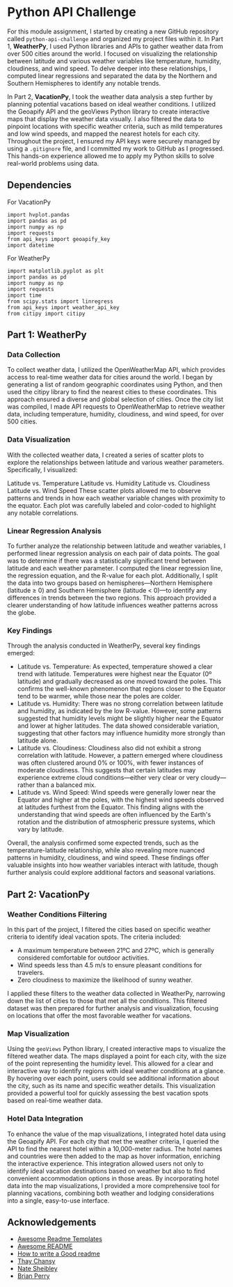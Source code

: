 # Python API Challenge

For this module assignment, I started by creating a new GitHub repository called `python-api-challenge` and organized my project files within it. In Part 1, **WeatherPy**, I used Python libraries and APIs to gather weather data from over 500 cities around the world. I focused on visualizing the relationship between latitude and various weather variables like temperature, humidity, cloudiness, and wind speed. To delve deeper into these relationships, I computed linear regressions and separated the data by the Northern and Southern Hemispheres to identify any notable trends.

In Part 2, **VacationPy**, I took the weather data analysis a step further by planning potential vacations based on ideal weather conditions. I utilized the Geoapify API and the geoViews Python library to create interactive maps that display the weather data visually. I also filtered the data to pinpoint locations with specific weather criteria, such as mild temperatures and low wind speeds, and mapped the nearest hotels for each city. Throughout the project, I ensured my API keys were securely managed by using a `.gitignore` file, and I committed my work to GitHub as I progressed. This hands-on experience allowed me to apply my Python skills to solve real-world problems using data.

## Dependencies 

For VacationPy
```
import hvplot.pandas
import pandas as pd
import numpy as np
import requests
from api_keys import geoapify_key
import datetime
```
For WeatherPy
```
import matplotlib.pyplot as plt
import pandas as pd
import numpy as np
import requests
import time
from scipy.stats import linregress
from api_keys import weather_api_key
from citipy import citipy
```
## Part 1: WeatherPy

### Data Collection
To collect weather data, I utilized the OpenWeatherMap API, which provides access to real-time weather data for cities around the world. I began by generating a list of random geographic coordinates using Python, and then used the citipy library to find the nearest cities to these coordinates. This approach ensured a diverse and global selection of cities. Once the city list was compiled, I made API requests to OpenWeatherMap to retrieve weather data, including temperature, humidity, cloudiness, and wind speed, for over 500 cities.

### Data Visualization
With the collected weather data, I created a series of scatter plots to explore the relationships between latitude and various weather parameters. Specifically, I visualized:

Latitude vs. Temperature
Latitude vs. Humidity
Latitude vs. Cloudiness
Latitude vs. Wind Speed
These scatter plots allowed me to observe patterns and trends in how each weather variable changes with proximity to the equator. Each plot was carefully labeled and color-coded to highlight any notable correlations.

### Linear Regression Analysis
To further analyze the relationship between latitude and weather variables, I performed linear regression analysis on each pair of data points. The goal was to determine if there was a statistically significant trend between latitude and each weather parameter. I computed the linear regression line, the regression equation, and the R-value for each plot. Additionally, I split the data into two groups based on hemispheres—Northern Hemisphere (latitude ≥ 0) and Southern Hemisphere (latitude < 0)—to identify any differences in trends between the two regions. This approach provided a clearer understanding of how latitude influences weather patterns across the globe.

### Key Findings
Through the analysis conducted in WeatherPy, several key findings emerged:

- Latitude vs. Temperature: As expected, temperature showed a clear trend with latitude. Temperatures were highest near the Equator (0º latitude) and gradually decreased as one moved toward the poles. This confirms the well-known phenomenon that regions closer to the Equator tend to be warmer, while those near the poles are colder.
- Latitude vs. Humidity: There was no strong correlation between latitude and humidity, as indicated by the low R-value. However, some patterns suggested that humidity levels might be slightly higher near the Equator and lower at higher latitudes. The data showed considerable variation, suggesting that other factors may influence humidity more strongly than latitude alone.
- Latitude vs. Cloudiness: Cloudiness also did not exhibit a strong correlation with latitude. However, a pattern emerged where cloudiness was often clustered around 0% or 100%, with fewer instances of moderate cloudiness. This suggests that certain latitudes may experience extreme cloud conditions—either very clear or very cloudy—rather than a balanced mix.
- Latitude vs. Wind Speed: Wind speeds were generally lower near the Equator and higher at the poles, with the highest wind speeds observed at latitudes furthest from the Equator. This finding aligns with the understanding that wind speeds are often influenced by the Earth's rotation and the distribution of atmospheric pressure systems, which vary by latitude.

Overall, the analysis confirmed some expected trends, such as the temperature-latitude relationship, while also revealing more nuanced patterns in humidity, cloudiness, and wind speed. These findings offer valuable insights into how weather variables interact with latitude, though further analysis could explore additional factors and seasonal variations.

## Part 2: VacationPy

### Weather Conditions Filtering
In this part of the project, I filtered the cities based on specific weather criteria to identify ideal vacation spots. The criteria included:
- A maximum temperature between 21ºC and 27ºC, which is generally considered comfortable for outdoor activities.
- Wind speeds less than 4.5 m/s to ensure pleasant conditions for travelers.
- Zero cloudiness to maximize the likelihood of sunny weather.

I applied these filters to the weather data collected in WeatherPy, narrowing down the list of cities to those that met all the conditions. This filtered dataset was then prepared for further analysis and visualization, focusing on locations that offer the most favorable weather for vacations.

### Map Visualization
Using the `geoViews` Python library, I created interactive maps to visualize the filtered weather data. The maps displayed a point for each city, with the size of the point representing the humidity level. This allowed for a clear and interactive way to identify regions with ideal weather conditions at a glance. By hovering over each point, users could see additional information about the city, such as its name and specific weather details. This visualization provided a powerful tool for quickly assessing the best vacation spots based on real-time weather data.

### Hotel Data Integration
To enhance the value of the map visualizations, I integrated hotel data using the Geoapify API. For each city that met the weather criteria, I queried the API to find the nearest hotel within a 10,000-meter radius. The hotel names and countries were then added to the map as hover information, enriching the interactive experience. This integration allowed users not only to identify ideal vacation destinations based on weather but also to find convenient accommodation options in those areas. By incorporating hotel data into the map visualizations, I provided a more comprehensive tool for planning vacations, combining both weather and lodging considerations into a single, easy-to-use interface.

## Acknowledgements

 - [Awesome Readme Templates](https://awesomeopensource.com/project/elangosundar/awesome-README-templates)
 - [Awesome README](https://github.com/matiassingers/awesome-readme)
 - [How to write a Good readme](https://bulldogjob.com/news/449-how-to-write-a-good-readme-for-your-github-project)
- [Thay Chansy](https://github.com/thaychansy)
- [Nate Sheibley](https://github.com/Nate-Sheibley)
- [Brian Perry](https://github.com/bperry555)
